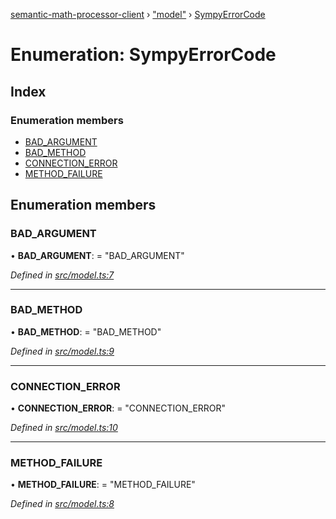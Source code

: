 [semantic-math-processor-client](../README.md) › ["model"](../modules/_model_.md) › [SympyErrorCode](_model_.sympyerrorcode.md)

# Enumeration: SympyErrorCode

## Index

### Enumeration members

* [BAD_ARGUMENT](_model_.sympyerrorcode.md#bad_argument)
* [BAD_METHOD](_model_.sympyerrorcode.md#bad_method)
* [CONNECTION_ERROR](_model_.sympyerrorcode.md#connection_error)
* [METHOD_FAILURE](_model_.sympyerrorcode.md#method_failure)

## Enumeration members

###  BAD_ARGUMENT

• **BAD_ARGUMENT**: = "BAD_ARGUMENT"

*Defined in [src/model.ts:7](https://github.com/softaria/semantic-math-processor-client/blob/6b56c1b/src/model.ts#L7)*

___

###  BAD_METHOD

• **BAD_METHOD**: = "BAD_METHOD"

*Defined in [src/model.ts:9](https://github.com/softaria/semantic-math-processor-client/blob/6b56c1b/src/model.ts#L9)*

___

###  CONNECTION_ERROR

• **CONNECTION_ERROR**: = "CONNECTION_ERROR"

*Defined in [src/model.ts:10](https://github.com/softaria/semantic-math-processor-client/blob/6b56c1b/src/model.ts#L10)*

___

###  METHOD_FAILURE

• **METHOD_FAILURE**: = "METHOD_FAILURE"

*Defined in [src/model.ts:8](https://github.com/softaria/semantic-math-processor-client/blob/6b56c1b/src/model.ts#L8)*
